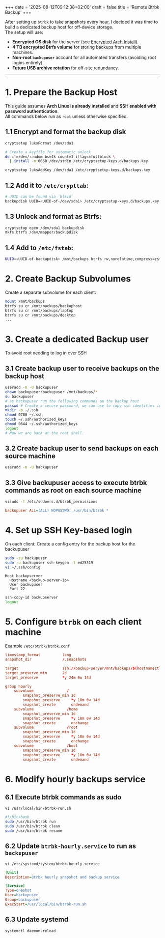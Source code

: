 +++
date = '2025-08-12T09:12:38+02:00'
draft = false
title = 'Remote Btrbk Backup'
+++

After setting up `btrbk` to take snapshots every hour, I decided it was time to build a dedicated backup host for off-device storage.  
The setup will use:

- **Encrypted OS disk** for the server (see [Encrypted Arch Install](/posts/installingarch/)).
- **4 TB encrypted Btrfs volume** for storing backups from multiple machines.
- **Non-root `backupuser`** account for all automated transfers (avoiding root logins entirely).
- **Future USB archive rotation** for off-site redundancy.

---

# 1. Prepare the Backup Host

This guide assumes **Arch Linux is already installed** and **SSH enabled with password authentication**.  
All commands below run as `root` unless otherwise specified.

## 1.1 Encrypt and format the backup disk
```bash
cryptsetup luksFormat /dev/sda1

# Create a keyfile for automatic unlock
dd if=/dev/random bs=4k count=1 iflags=fullblock \
  | install -m 0660 /dev/stdin /etc/cryptsetup-keys.d/backups.key

cryptsetup luksAddKey /dev/sda1 /etc/cryptsetup-keys.d/backups.key
```
## 1.2 Add it to `/etc/crypttab`:
```bash
# UUID can be found via `blkid`
backupdisk UUID=<UUID-of-/dev/sda1> /etc/cryptsetup-keys.d/backups.key
```
## 1.3 Unlock and format as Btrfs:
```bash
cryptsetup open /dev/sda1 backupdisk
mkfs.btrfs /dev/mapper/backupdisk
```
## 1.4 Add to `/etc/fstab`:
```bash
UUID=<UUID-of-backupdisk> /mnt/backups btrfs rw,norelatime,compress=zstd:3,space_cache=v2 0 0
```
# 2. Create Backup Subvolumes
Create a separate subvolume for each client:
```bash
mount /mnt/backups
btrfs su cr /mnt/backups/backuphost
btrfs su cr /mnt/backups/laptop
btrfs su cr /mnt/backups/desktop
...
```

# 3. Create a dedicated Backup user
To avoid root needing to log in over SSH
## 3.1 Create backup user to receive backups on the backup host
   ```bash
   useradd -m -U backupuser
   chown backupuser:backupuser /mnt/backups/*
   su backupuser
   # as backupuser run the following commands on the backup host
   passwd # Create a secure password, we can use to copy ssh identities in later steps
   mkdir -p ~/.ssh
   chmod 0700 ~/.ssh
   touch ~/.ssh/authorized_keys
   chmod 0644 ~/.ssh/authorized_keys
   logout
   # Now we are back at the root shell.
   ```
## 3.2 Create backup user to send backups on each source machine
   ```bash
   useradd -m -U backupuser
   ```
## 3.3 Give backupuser access to execute btrbk commands as root on each source machine
   ```bash
   visudo -f /etc/sudoers.d/btrbk_permissions
   ```
   ```ini
   backupuser ALL=(ALL) NOPASSWD: /usr/bin/btrbk *
   ```
# 4. Set up SSH Key-based login
On each client: Create a config entry for the backup host for the backupuser
   ```bash
   sudo -su backupuser
   sudo -u backupuser ssh-keygen -t ed25519
   vi ~/.ssh/config
   ```
   ```yaml,config
   Host backupserver
     Hostname <backup-server-ip>
     User backupuser
     Port 22
   ```
   ```bash
   ssh-copy-id backupserver
   logout
   ```
# 5. Configure `btrbk` on each client machine
Example `/etc/btrbk/btrbk.conf`
```conf
timestamp_format          long
snapshot_dir              /.snapshots

target                    ssh://backup-server/mnt/backups/$(hostnamectl hostname | tr -d '\n')/
target_preserve_min       2d
target_preserve           *y 24m 6w 14d

group hourly
    subvolume               /
        snapshot_preserve_min 1d
        snapshot_preserve     *y 18m 6w 14d
        snapshot_create       ondemand
    subvolume               /home
        snapshot_preserve_min 1d
        snapshot_preserve     *y 18m 6w 14d
        snapshot_create       onchange
    subvolume               /root
        snapshot_preserve_min 1d
        snapshot_preserve     *y 18m 6w 14d
        snapshot_create       onchange
    subvolume               /boot
        snapshot_preserve_min 1d
        snapshot_preserve     *y 18m 6w 14d
        snapshot_create       ondemand
```
# 6. Modify hourly backups service
## 6.1 Execute btrbk commands as sudo
   `vi /usr/local/bin/btrbk-run.sh`
   ```bash
   #!/bin/bash
   sudo /usr/bin/btrbk run
   sudo /usr/bin/btrbk clean
   sudo /usr/bin/btrbk resume
   ```
## 6.2 Update `btrbk-hourly.service` to run as `backupuser`
   `vi /etc/systemd/system/btrbk-hourly.service`
   ```ini
   [Unit]
   Description=Btrbk hourly snapshot and backup service
   
   [Service]
   Type=oneshot
   User=backupuser
   Group=backupuser
   ExecStart=/usr/local/bin/btrbk-run.sh
   ```
## 6.3 Update systemd
   `systemctl daemon-reload`
